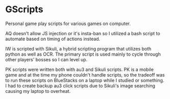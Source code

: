GScripts
=========

Personal game play scripts for various games on computer.

AQ doesn't allow JS injection or it's insta-ban so I utilized a bash script to automate based on timing of actions instead.

IW is scripted with Sikuli, a hybrid scripting program that utilizes both python as well as OCR. The primary script is used mainly to cycle through other players' bosses so I can level up.

PK scripts were written both with au3 and Sikuli scripts. PK is a mobile game and at the time my phone couldn't handle scripts, so the tradeoff was to run these scripts on BlueStacks on a laptop while I studied or something. I had to create backup au3 click scripts due to Sikuli's image searching causing my laptop to overheat.
